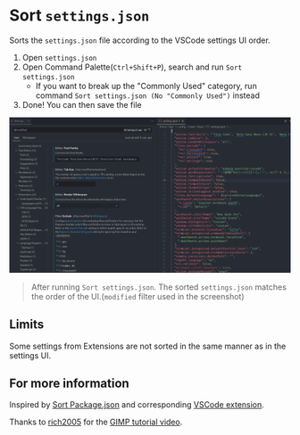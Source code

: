# Sort `settings.json`

Sorts the `settings.json` file according to the VSCode settings UI order.

1. Open `settings.json`
2. Open Command Palette(`Ctrl+Shift+P`), search and run `Sort settings.json`
   - If you want to break up the "Commonly Used" category, run command `Sort settings.json (No "Commonly Used")` instead
3. Done! You can then save the file

![screenshot](./images/screenshot.png)

> After running `Sort settings.json`. The sorted `settings.json` matches the order of the UI.(`modified` filter used in the screenshot)

## Limits

Some settings from Extensions are not sorted in the same manner as in the settings UI.

## For more information

Inspired by [Sort Package.json](https://github.com/keithamus/sort-package-json) and corresponding [VSCode extension](https://marketplace.visualstudio.com/items?itemName=unional.vscode-sort-package-json).

Thanks to [rich2005](https://www.gimp-forum.net/User-rich2005) for the [GIMP tutorial video](https://www.gimp-forum.net/Thread-Slicing-Filling-Image-Canvas-With-Other-Images-Diagonally?pid=18305#pid18305).
